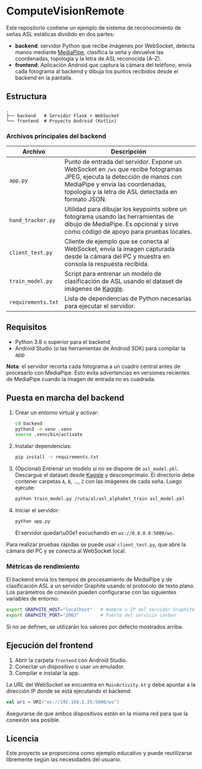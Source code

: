 # ComputeVisionRemote

Este repositorio contiene un ejemplo de sistema de reconocimiento de señas ASL estáticas dividido en dos partes:

- **backend**: servidor Python que recibe imágenes por WebSocket, detecta manos mediante [MediaPipe](https://google.github.io/mediapipe/), clasifica la seña y devuelve las coordenadas, topología y la letra de ASL reconocida (A–Z).
- **frontend**: Aplicación Android que captura la cámara del teléfono, envía cada fotograma al backend y dibuja los puntos recibidos desde el backend en la pantalla.

## Estructura

```
.
├── backend   # Servidor Flask + WebSocket
└── frontend  # Proyecto Android (Kotlin)
```

### Archivos principales del backend

|       Archivo      | Descripción |
| ------------------ | ----------------------------------------------------------------------------------------------------------------------------------------------------------------------------------------------------------------------------------------------------------- |
| `app.py`           | Punto de entrada del servidor. Expone un WebSocket en `/ws` que recibe fotogramas JPEG, ejecuta la detección de manos con MediaPipe y envía las coordenadas, topología y la letra de ASL detectada en formato JSON. |
| `hand_tracker.py`  | Utilidad para dibujar los keypoints sobre un fotograma usando las herramientas de dibujo de MediaPipe. Es opcional y sirve como código de apoyo para pruebas locales.|
| `client_test.py`   | Cliente de ejemplo que se conecta al WebSocket, envía la imagen capturada desde la cámara del PC y muestra en consola la respuesta recibida.|
| `train_model.py`   | Script para entrenar un modelo de clasificación de ASL usando el dataset de imágenes de [Kaggle](https://www.kaggle.com/datasets/grassknoted/asl-alphabet/data). |
| `requirements.txt` | Lista de dependencias de Python necesarias para ejecutar el servidor. |

## Requisitos

- Python 3.8 o superior para el backend
- Android Studio (o las herramientas de Android SDK) para compilar la app

**Nota**: el servidor recorta cada fotograma a un cuadro central antes de
procesarlo con MediaPipe. Esto evita advertencias en versiones recientes de
MediaPipe cuando la imagen de entrada no es cuadrada.

## Puesta en marcha del backend

1. Crear un entorno virtual y activar:
   ```bash
   cd backend
   python3 -m venv .venv
   source .venv/bin/activate
   ```
2. Instalar dependencias:
   ```bash
   pip install -r requirements.txt
   ```
3. (Opcional) Entrenar un modelo si no se dispone de `asl_model.pkl`. Descargue el
   dataset desde [Kaggle](https://www.kaggle.com/datasets/grassknoted/asl-alphabet/data)
   y descomprímalo. El directorio debe contener carpetas `A`, `B`, ..., `Z` con las
   imágenes de cada seña. Luego ejecute:
   ```bash
   python train_model.py /ruta/al/asl_alphabet_train asl_model.pkl
   ```
4. Iniciar el servidor:
   ```bash
   python app.py
   ```
   El servidor quedar\u00e1 escuchando en `ws://0.0.0.0:5000/ws`.


Para realizar pruebas rápidas se puede usar `client_test.py`, que abre la cámara del PC y se conecta al WebSocket local.

### Métricas de rendimiento

El backend envía los tiempos de procesamiento de MediaPipe y de clasificación ASL a un servidor Graphite usando el protocolo de texto plano.
Los parámetros de conexión pueden configurarse con las siguientes variables de entorno:

```bash
export GRAPHITE_HOST="localhost"   # Nombre o IP del servidor Graphite
export GRAPHITE_PORT="2003"        # Puerto del servicio carbon
```

Si no se definen, se utilizarán los valores por defecto mostrados arriba.

## Ejecución del frontend

1. Abrir la carpeta `frontend` con Android Studio.
2. Conectar un dispositivo o usar un emulador.
3. Compilar e instalar la app.

La URL del WebSocket se encuentra en `MainActivity.kt` y debe apuntar a la dirección IP donde se está ejecutando el backend:

```kotlin
val uri = URI("ws://192.168.1.25:5000/ws")
```

Asegurarse de que ambos dispositivos están en la misma red para que la conexión sea posible.

## Licencia

Este proyecto se proporciona como ejemplo educativo y puede reutilizarse libremente según las necesidades del usuario.
